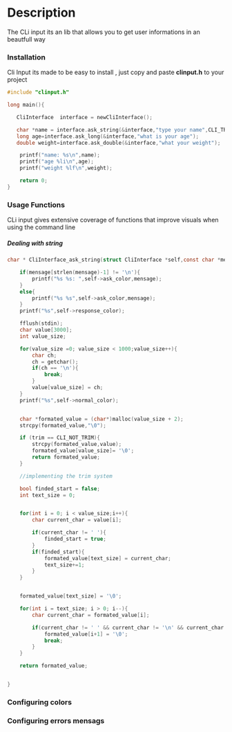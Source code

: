 # Description
The CLi input its an lib that allows you to get user informations in an beautfull way


### Installation
Cli Input its made to be easy to install , just copy and paste **clinput.h** to your project 
~~~c
#include "clinput.h"

long main(){

   CliInterface  interface = newCliInterface();

   char *name = interface.ask_string(&interface,"type your name",CLI_TRIM);
   long age=interface.ask_long(&interface,"what is your age");
   double weight=interface.ask_double(&interface,"what your weight");

    printf("name: %s\n",name);
    printf("age %li\n",age);
    printf("weight %lf\n",weight);

    return 0;
}
~~~

### Usage Functions 
CLi input gives extensive coverage of functions that improve visuals when using the command line
##### Dealing with string
~~~~~c
char * CliInterface_ask_string(struct CliInterface *self,const char *mensage,bool trim){

    if(mensage[strlen(mensage)-1] != '\n'){
        printf("%s %s: ",self->ask_color,mensage);
    }
    else{
        printf("%s %s",self->ask_color,mensage);
    }
    printf("%s",self->response_color);

    fflush(stdin);
    char value[3000];
    int value_size;

    for(value_size =0; value_size < 1000;value_size++){
        char ch;
        ch = getchar();
        if(ch == '\n'){
            break;
        }
        value[value_size] = ch;
    }
    printf("%s",self->normal_color);


    char *formated_value = (char*)malloc(value_size + 2);
    strcpy(formated_value,"\0");

    if (trim == CLI_NOT_TRIM){
        strcpy(formated_value,value);
        formated_value[value_size]= '\0';
        return formated_value;
    }

    //implementing the trim system

    bool finded_start = false;
    int text_size = 0;


    for(int i = 0; i < value_size;i++){
        char current_char = value[i];

        if(current_char != ' '){
            finded_start = true;
        }
        if(finded_start){
            formated_value[text_size] = current_char;
            text_size+=1;
        }
    }


    formated_value[text_size] = '\0';

    for(int i = text_size; i > 0; i--){
        char current_char = formated_value[i];

        if(current_char != ' ' && current_char != '\n' && current_char!= '\0'){
            formated_value[i+1] = '\0';
            break;
        }
    }

    return formated_value;


}
~~~~~


### Configuring colors 


### Configuring errors mensags

